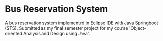 # Bus Reservation System

A bus reservation system implemented in Eclipse IDE with Java Springboot (STS). Submitted as my final semester project for my course 'Object-oriented Analysis and Design using Java'.
